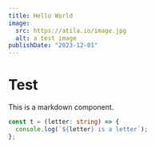 ```yaml
---
title: Hello World
image:
  src: https://atila.io/image.jpg
  alt: a test image
publishDate: "2023-12-01"
---
```


# Test

This is a markdown component.

```ts
const t = (letter: string) => {
  console.log(`${letter} is a letter`);
};
```
